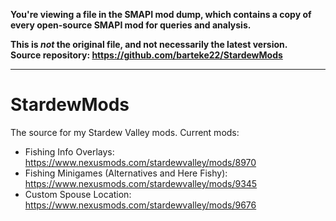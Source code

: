 **You're viewing a file in the SMAPI mod dump, which contains a copy of every open-source SMAPI mod
for queries and analysis.**

**This is _not_ the original file, and not necessarily the latest version.**  
**Source repository: https://github.com/barteke22/StardewMods**

----

# StardewMods
The source for my Stardew Valley mods. Current mods:

- Fishing Info Overlays: https://www.nexusmods.com/stardewvalley/mods/8970
- Fishing Minigames (Alternatives and Here Fishy): https://www.nexusmods.com/stardewvalley/mods/9345
- Custom Spouse Location: https://www.nexusmods.com/stardewvalley/mods/9676
